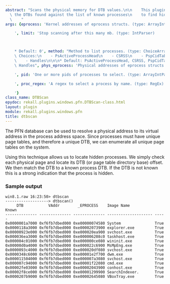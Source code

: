 ```yaml
---
abstract: "Scans the physical memory for DTB values.\n\n    This plugin can compare\
  \ the DTBs found against the list of known processes\n    to find hidden processes.\n\
  \    "
args: {eprocess: 'Kernel addresses of eprocess structs. (type: ArrayIntParser)

    ', limit: 'Stop scanning after this many mb. (type: IntParser)



    * Default: 0', method: "Method to list processes. (type: ChoiceArray)\n\n\n* Valid\
    \ Choices:\n    - PsActiveProcessHead\n    - CSRSS\n    - PspCidTable\n    - Sessions\n\
    \    - Handles\n\n\n* Default: PsActiveProcessHead, CSRSS, PspCidTable, Sessions,\
    \ Handles", phys_eprocess: 'Physical addresses of eprocess structs. (type: ArrayIntParser)

    ', pid: 'One or more pids of processes to select. (type: ArrayIntParser)

    ', proc_regex: 'A regex to select a process by name. (type: RegEx)

    '}
class_name: DTBScan
epydoc: rekall.plugins.windows.pfn.DTBScan-class.html
layout: plugin
module: rekall.plugins.windows.pfn
title: dtbscan
---
```



The PFN database can be used to resolve a physical address to its virtual
address in the process address space. Since processes must have unique page
tables, and therefore a unique DTB, we can enumerate all unique page tables on
the system.

Using this technique allows us to locate hidden processes. We simply check each
physical page and locate its DTB (or page table directory base) offset. We then
match the DTB to a known process DTB. If the DTB is not known this is a strong
indication that the process is hidden.

### Sample output

```
win8.1.raw 16:23:50> dtbscan
-------------------> dtbscan()
     DTB           VAddr        _EPROCESS    Image Name           Known
-------------- -------------- -------------- -------------------- -----
0x0000001a7000 0xf6fb7dbed000 0xe00000074580 System               True
0x0000118a3000 0xf6fb7dbed000 0xe00002073900 explorer.exe         True
0x00000923e000 0xf6fb7dbed000 0xe000020ea900 svchost.exe          True
0x000036ea3000 0xf6fb7dbed000 0xe000006208c0 taskhost.exe         True
0x000004c01000 0xf6fb7dbed000 0xe000000ce080 wininit.exe          True
0x00000d0a4000 0xf6fb7dbed000 0xe000022c6900 MsMpEng.exe          True
0x0000093c4000 0xf6fb7dbed000 0xe000020df080 svchost.exe          True
0x0000348c6000 0xf6fb7dbed000 0xe00001e2f700 dwm.exe              True
0x000011504000 0xf6fb7dbed000 0xe000007a3080 svchost.exe          True
0x000007c94000 0xf6fb7dbed000 0xe00001f22080 cmd.exe              True
0x00002fe03000 0xf6fb7dbed000 0xe00002043900 conhost.exe          True
0x00002f8ce000 0xf6fb7dbed000 0xe00001299900 SearchIndexer.       True
0x0000207b9000 0xf6fb7dbed000 0xe00002645080 VBoxTray.exe         True
```